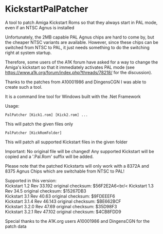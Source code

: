 # KickstartPalPatcher
A tool to patch Amiga Kickstart Roms so that they always start in PAL mode, even if an NTSC Agnus is installed 

Unfortunately, the 2MB capable PAL Agnus chips are hard to come by, but the cheaper NTSC variants are available.
However, since these chips can be switched from NTSC to PAL, it just needs something to do the switching right at system startup.

Therefore, some users of the A1K forum have asked for a way to change the Amiga's kickstart so that it immediately activates PAL mode (see https://www.a1k.org/forum/index.php?threads/78218/ for the discussion).

Thanks to the patches from A10001986 and DingensCGN I was able to create such a tool.

It is a command line tool for Windows built with the .Net Framework

Usage:
```
PalPatcher [Kick1.rom] [Kick2.rom] ...
```
This will patch the given files only

```
PalPatcher [KickRomFolder]
```
This will patch all supported Kickstart files in the given folder

Important: No original file will be changed!
Any supported Kickstart will be copied and a '.Pal.Rom' suffix will be added.

Please note that the patched Kickstarts will only work with a 8372A and 8375 Agnus Chips
which are switchable from NTSC to PAL!<br/>

Supported in this version:<br/>
Kickstart 1.2 Rev 33.192 original checksum: $56F2E2A6<br/<
Kickstart 1.3 Rev 34.5 original checksum: $15267DB3<br/>
Kickstart 3.1 Rev 40.63 original checksum: $9FDEEEF6<br/>
Kickstart 3.1.4 Rev 46.143 original checksum: $BE662BCF<br/>
Kickstart 3.2.0 Rev 47.69 original checksum: $35D98F3<br/>
Kickstart 3.2.1 Rev 47.102 original checksum: $4CB8FDD9<br/>

Special thanks to the A1K.org users A10001986 and DingensCGN for the patch data<br/>
